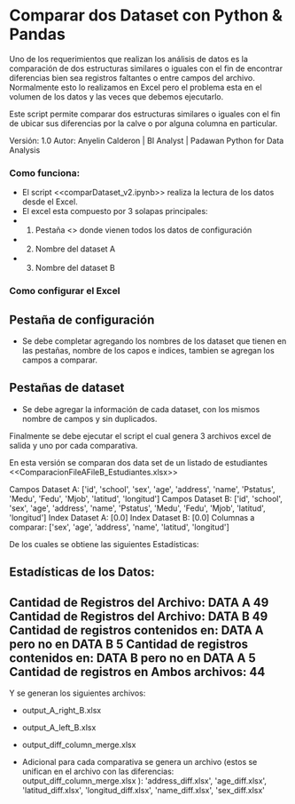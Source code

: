 # Comparar dos Dataset con Python &amp; Pandas

Uno de los requerimientos que realizan los análisis de datos es la comparación de dos estructuras similares o iguales con el fin de encontrar diferencias bien sea registros faltantes o entre campos del archivo.
Normalmente esto lo realizamos en Excel pero el problema esta en el volumen de los datos y las veces que debemos ejecutarlo.

Este script permite comparar dos estructuras similares o iguales con el fin de ubicar sus diferencias por la calve o por alguna columna en particular.

Versión: 1.0 
Autor: Anyelin Calderon | BI Analyst | Padawan Python for Data Analysis
 
### Como funciona:
- El script <<comparDataset_v2.ipynb>> realiza la lectura de los datos desde el Excel.
- El excel esta compuesto por 3 solapas principales:
- 1) Pestaña <<CONFIG>> donde vienen todos los datos de configuración 
- 2) Nombre del dataset A 
- 3) Nombre del dataset B 

### Como configurar el Excel

## Pestaña de configuración
- Se debe completar agregando los nombres de los dataset que tienen en las pestañas, nombre de los capos e indices, tambien se agregan los campos a comparar.

## Pestañas de dataset
- Se debe agregar la información de cada dataset, con los mismos nombre de campos y sin duplicados.

Finalmente se debe ejecutar el script el cual genera 3 archivos excel de salida y uno por cada comparativa.

En esta versión se comparan dos data set de un listado de estudiantes <<ComparacionFileAFileB_Estudiantes.xlsx>>

Campos Dataset A:  ['id', 'school', 'sex', 'age', 'address', 'name', 'Pstatus', 'Medu', 'Fedu', 'Mjob', 'latitud', 'longitud']
Campos Dataset B:  ['id', 'school', 'sex', 'age', 'address', 'name', 'Pstatus', 'Medu', 'Fedu', 'Mjob', 'latitud', 'longitud']
Index Dataset A:  [0.0]
Index Dataset B:  [0.0]
Columnas a comparar: ['sex', 'age', 'address', 'name', 'latitud', 'longitud']

De los cuales se obtiene las siguientes Estadísticas:

Estadísticas de los Datos:
-------------------------------------------------
Cantidad de Registros del Archivo: DATA A 49
Cantidad de Registros del Archivo: DATA B 49
Cantidad de registros contenidos en: DATA A pero no en DATA B 5
Cantidad de registros contenidos en: DATA B pero no en DATA A 5
Cantidad de registros en Ambos archivos:  44
-------------------------------------------------

Y se generan los siguientes archivos:
- output_A_right_B.xlsx
- output_A_left_B.xlsx
- output_diff_column_merge.xlsx

- Adicional para cada comparativa se genera un archivo (estos se unifican en el archivo con las diferencias: output_diff_column_merge.xlsx ):
  'address_diff.xlsx', 'age_diff.xlsx', 'latitud_diff.xlsx', 'longitud_diff.xlsx', 'name_diff.xlsx', 'sex_diff.xlsx'



